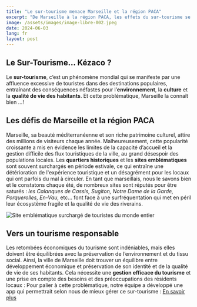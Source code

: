 ```yaml
---
title: "Le sur-tourisme menace Marseille et la région PACA"
excerpt: "De Marseille à la région PACA, les effets du sur-tourisme se font ressentir, mettant en lumière les défis cruciaux auxquels ces destinations sont confrontées. Alors que des flots de visiteurs sont attendus cette année pour découvrir les charmes de la Méditerranée et assister aux Jeux Olympiques de Voiles 2024, les autorités locales et les habitants doivent composer avec les conséquences parfois néfastes de cette popularité croissante."
image: /assets/images/image-libre-002.jpeg
date: 2024-06-03
lang: fr
layout: post
---
```


## Le Sur-Tourisme… Kézaco ? 
Le **sur-tourisme**, c’est un phénomène mondial qui se manifeste par une affluence excessive de touristes dans des destinations populaires, entraînant des conséquences néfastes pour l’**environnement**, la **culture** et la **qualité de vie des habitants**. Et cette problématique, Marseille la connaît bien …! 

## Les défis de Marseille et la région PACA
Marseille, sa beauté méditerranéenne et son riche patrimoine culturel, attire des millions de visiteurs chaque année. Malheureusement, cette popularité croissante a mis en évidence les limites de la capacité d’accueil et la gestion difficile des flux touristiques de la ville, au grand désespoir des populations locales.
Les **quartiers historiques** et les **sites emblématiques** sont souvent surchargés en période estivale, ce qui entraîne une détérioration de l'expérience touristique et un désagrément pour les locaux qui ont parfois du mal à circuler. 
En tant que marseillais, nous le savons bien et le constatons chaque été, de nombreux sites sont réputés pour être saturés : *les Calanques de Cassis, Sugiton, Notre Dame de la Garde, Porquerolles, En-Vau,* etc… font face à une surfréquentation qui met en péril leur écosystème fragile et la qualité de vie des riverains.

![Site emblématique surchargé de touristes du monde entier](/assets/images/touristes-aux-catalans.jpg)

## Vers un tourisme responsable
Les retombées économiques du tourisme sont indéniables, mais elles doivent être équilibrées avec la préservation de l’environnement et du tissu social. 
Ainsi, la ville de Marseille doit trouver un équilibre entre développement économique et préservation de son identité et de la qualité de vie de ses habitants. Cela nécessite une **gestion efficace du tourisme** et une prise en compte des besoins et des préoccupations des résidents locaux : Pour palier à cette problématique, notre équipe a développé une app qui permettrait selon nous de mieux gérer ce sur-tourisme : [En savoir plus](https://www.truetourism.fr/store/)


